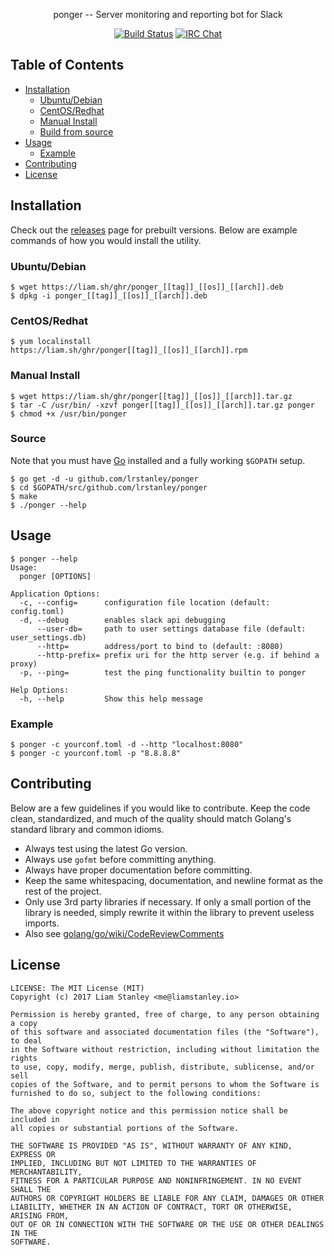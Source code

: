 <p align="center">ponger -- Server monitoring and reporting bot for Slack</p>
<p align="center">
  <a href="https://travis-ci.org/lrstanley/ponger"><img src="https://travis-ci.org/lrstanley/ponger.svg?branch=master" alt="Build Status"></a>
  <a href="https://byteirc.org/channel/%23%2Fdev%2Fnull"><img src="https://img.shields.io/badge/ByteIRC-%23%2Fdev%2Fnull-blue.svg" alt="IRC Chat"></a>
</p>

## Table of Contents
- [Installation](#installation)
  - [Ubuntu/Debian](#ubuntudebian)
  - [CentOS/Redhat](#centosredhat)
  - [Manual Install](#manual-install)
  - [Build from source](#build-from-source)
- [Usage](#usage)
  - [Example](#example)
- [Contributing](#contributing)
- [License](#license)

## Installation

Check out the [releases](https://github.com/lrstanley/ponger/releases)
page for prebuilt versions. Below are example commands of how you would install
the utility.

### Ubuntu/Debian

```console
$ wget https://liam.sh/ghr/ponger_[[tag]]_[[os]]_[[arch]].deb
$ dpkg -i ponger_[[tag]]_[[os]]_[[arch]].deb
```

### CentOS/Redhat

```console
$ yum localinstall https://liam.sh/ghr/ponger[[tag]]_[[os]]_[[arch]].rpm
```

### Manual Install

```console
$ wget https://liam.sh/ghr/ponger[[tag]]_[[os]]_[[arch]].tar.gz
$ tar -C /usr/bin/ -xzvf ponger[[tag]]_[[os]]_[[arch]].tar.gz ponger
$ chmod +x /usr/bin/ponger
```

### Source

Note that you must have [Go](https://golang.org/doc/install) installed and
a fully working `$GOPATH` setup.

```console
$ go get -d -u github.com/lrstanley/ponger
$ cd $GOPATH/src/github.com/lrstanley/ponger
$ make
$ ./ponger --help
```

## Usage

```console
$ ponger --help
Usage:
  ponger [OPTIONS]

Application Options:
  -c, --config=      configuration file location (default: config.toml)
  -d, --debug        enables slack api debugging
      --user-db=     path to user settings database file (default: user_settings.db)
      --http=        address/port to bind to (default: :8080)
      --http-prefix= prefix uri for the http server (e.g. if behind a proxy)
  -p, --ping=        test the ping functionality builtin to ponger

Help Options:
  -h, --help         Show this help message
```

### Example

```console
$ ponger -c yourconf.toml -d --http "localhost:8080"
$ ponger -c yourconf.toml -p "8.8.8.8"
```

## Contributing

Below are a few guidelines if you would like to contribute. Keep the code
clean, standardized, and much of the quality should match Golang's standard
library and common idioms.

   * Always test using the latest Go version.
   * Always use `gofmt` before committing anything.
   * Always have proper documentation before committing.
   * Keep the same whitespacing, documentation, and newline format as the
     rest of the project.
   * Only use 3rd party libraries if necessary. If only a small portion of
     the library is needed, simply rewrite it within the library to prevent
     useless imports.
   * Also see [golang/go/wiki/CodeReviewComments](https://github.com/golang/go/wiki/CodeReviewComments)

## License

```
LICENSE: The MIT License (MIT)
Copyright (c) 2017 Liam Stanley <me@liamstanley.io>

Permission is hereby granted, free of charge, to any person obtaining a copy
of this software and associated documentation files (the "Software"), to deal
in the Software without restriction, including without limitation the rights
to use, copy, modify, merge, publish, distribute, sublicense, and/or sell
copies of the Software, and to permit persons to whom the Software is
furnished to do so, subject to the following conditions:

The above copyright notice and this permission notice shall be included in
all copies or substantial portions of the Software.

THE SOFTWARE IS PROVIDED "AS IS", WITHOUT WARRANTY OF ANY KIND, EXPRESS OR
IMPLIED, INCLUDING BUT NOT LIMITED TO THE WARRANTIES OF MERCHANTABILITY,
FITNESS FOR A PARTICULAR PURPOSE AND NONINFRINGEMENT. IN NO EVENT SHALL THE
AUTHORS OR COPYRIGHT HOLDERS BE LIABLE FOR ANY CLAIM, DAMAGES OR OTHER
LIABILITY, WHETHER IN AN ACTION OF CONTRACT, TORT OR OTHERWISE, ARISING FROM,
OUT OF OR IN CONNECTION WITH THE SOFTWARE OR THE USE OR OTHER DEALINGS IN THE
SOFTWARE.
```
